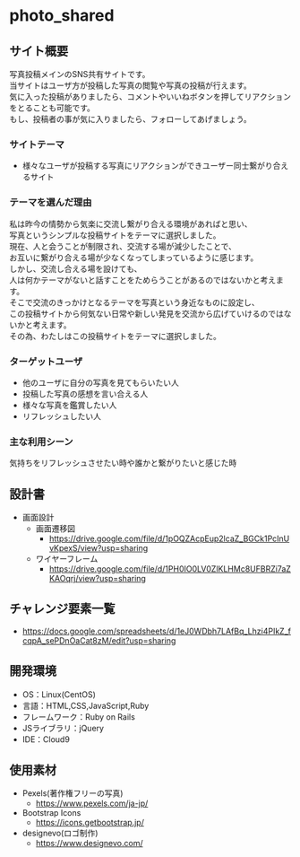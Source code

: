 # photo_shared

## サイト概要
写真投稿メインのSNS共有サイトです。<br>
当サイトはユーザ方が投稿した写真の閲覧や写真の投稿が行えます。<br>
気に入った投稿がありましたら、コメントやいいねボタンを押してリアクションをとることも可能です。<br>
もし、投稿者の事が気に入りましたら、フォローしてあげましょう。

### サイトテーマ
- 様々なユーザが投稿する写真にリアクションができユーザー同士繋がり合えるサイト

### テーマを選んだ理由
私は昨今の情勢から気楽に交流し繋がり合える環境があればと思い、<br>
写真というシンプルな投稿サイトをテーマに選択しました。<br>
現在、人と会うことが制限され、交流する場が減少したことで、<br>
お互いに繋がり合える場が少なくなってしまっているように感じます。<br>
しかし、交流し合える場を設けても、<br>
人は何かテーマがないと話すことをためらうことがあるのではないかと考えます。<br>
そこで交流のきっかけとなるテーマを写真という身近なものに設定し、<br>
この投稿サイトから何気ない日常や新しい発見を交流から広げていけるのではないかと考えます。<br>
その為、わたしはこの投稿サイトをテーマに選択しました。


### ターゲットユーザ
- 他のユーザに自分の写真を見てもらいたい人
- 投稿した写真の感想を言い合える人
- 様々な写真を鑑賞したい人
- リフレッシュしたい人

### 主な利用シーン
気持ちをリフレッシュさせたい時や誰かと繋がりたいと感じた時

## 設計書
- 画面設計
    - 画面遷移図
        - <https://drive.google.com/file/d/1pOQZAcpEup2lcaZ_BGCk1PcInUvKpexS/view?usp=sharing>
    - ワイヤーフレーム
        - <https://drive.google.com/file/d/1PH0IO0LV0ZlKLHMc8UFBRZi7aZKAOqrj/view?usp=sharing>
<!--- DB設計-->
<!--    - ER図-->
<!--        --->
<!--    - テーブル定義書-->
<!--        --->
<!--- 詳細設計-->
<!--    --->

## チャレンジ要素一覧
- <https://docs.google.com/spreadsheets/d/1eJ0WDbh7LAfBq_Lhzi4PIkZ_fcqpA_sePDnOaCat8zM/edit?usp=sharing>

## 開発環境
- OS：Linux(CentOS)
- 言語：HTML,CSS,JavaScript,Ruby
- フレームワーク：Ruby on Rails
- JSライブラリ：jQuery
- IDE：Cloud9

## 使用素材
- Pexels(著作権フリーの写真)
    - <https://www.pexels.com/ja-jp/>
- Bootstrap Icons
    - <https://icons.getbootstrap.jp/>
- designevo(ロゴ制作)
    - <https://www.designevo.com/>